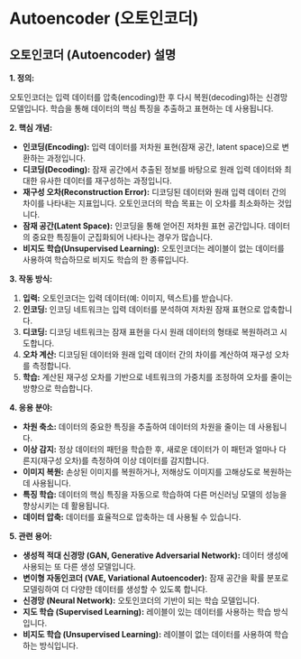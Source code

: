 # Autoencoder (오토인코더)

## 오토인코더 (Autoencoder) 설명

**1. 정의:**

오토인코더는 입력 데이터를 압축(encoding)한 후 다시 복원(decoding)하는 신경망 모델입니다. 학습을 통해 데이터의 핵심 특징을 추출하고 표현하는 데 사용됩니다.

**2. 핵심 개념:**

*   **인코딩(Encoding):** 입력 데이터를 저차원 표현(잠재 공간, latent space)으로 변환하는 과정입니다.
*   **디코딩(Decoding):** 잠재 공간에서 추출된 정보를 바탕으로 원래 입력 데이터와 최대한 유사한 데이터를 재구성하는 과정입니다.
*   **재구성 오차(Reconstruction Error):** 디코딩된 데이터와 원래 입력 데이터 간의 차이를 나타내는 지표입니다. 오토인코더의 학습 목표는 이 오차를 최소화하는 것입니다.
*   **잠재 공간(Latent Space):** 인코딩을 통해 얻어진 저차원 표현 공간입니다. 데이터의 중요한 특징들이 군집화되어 나타나는 경우가 많습니다.
*   **비지도 학습(Unsupervised Learning):** 오토인코더는 레이블이 없는 데이터를 사용하여 학습하므로 비지도 학습의 한 종류입니다.

**3. 작동 방식:**

1.  **입력:** 오토인코더는 입력 데이터(예: 이미지, 텍스트)를 받습니다.
2.  **인코딩:** 인코딩 네트워크는 입력 데이터를 분석하여 저차원 잠재 표현으로 압축합니다.
3.  **디코딩:** 디코딩 네트워크는 잠재 표현을 다시 원래 데이터의 형태로 복원하려고 시도합니다.
4.  **오차 계산:** 디코딩된 데이터와 원래 입력 데이터 간의 차이를 계산하여 재구성 오차를 측정합니다.
5.  **학습:** 계산된 재구성 오차를 기반으로 네트워크의 가중치를 조정하여 오차를 줄이는 방향으로 학습합니다.

**4. 응용 분야:**

*   **차원 축소:** 데이터의 중요한 특징을 추출하여 데이터의 차원을 줄이는 데 사용됩니다.
*   **이상 감지:** 정상 데이터의 패턴을 학습한 후, 새로운 데이터가 이 패턴과 얼마나 다른지(재구성 오차)를 측정하여 이상 데이터를 감지합니다.
*   **이미지 복원:** 손상된 이미지를 복원하거나, 저해상도 이미지를 고해상도로 복원하는 데 사용됩니다.
*   **특징 학습:** 데이터의 핵심 특징을 자동으로 학습하여 다른 머신러닝 모델의 성능을 향상시키는 데 활용됩니다.
*   **데이터 압축:** 데이터를 효율적으로 압축하는 데 사용될 수 있습니다.

**5. 관련 용어:**

*   **생성적 적대 신경망 (GAN, Generative Adversarial Network):**  데이터 생성에 사용되는 또 다른 생성 모델입니다.
*   **변이형 자동인코더 (VAE, Variational Autoencoder):** 잠재 공간을 확률 분포로 모델링하여 더 다양한 데이터를 생성할 수 있도록 합니다.
*   **신경망 (Neural Network):** 오토인코더의 기반이 되는 학습 모델입니다.
*   **지도 학습 (Supervised Learning):** 레이블이 있는 데이터를 사용하는 학습 방식입니다.
*   **비지도 학습 (Unsupervised Learning):** 레이블이 없는 데이터를 사용하여 학습하는 방식입니다.